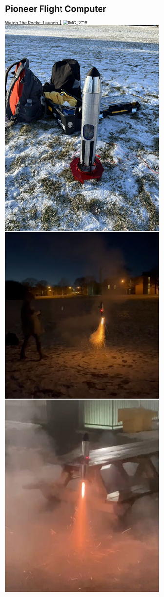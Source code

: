 # Pioneer Flight Computer
[Watch The Rocket Launch 🚀](https://github.com/wilsonchenghy/Pioneer_Flight_Computer/blob/main/assets/Rocket_Launch.MOV)
![IMG_2718](https://github.com/user-attachments/assets/736416be-c94d-4f24-be09-d7a5e66bf9f8)
![](https://github.com/wilsonchenghy/Pioneer_Flight_Computer/blob/main/assets/Pioneer.jpg)
![](https://github.com/wilsonchenghy/Pioneer_Flight_Computer/blob/main/assets/Pioneer2.jpg)
![](https://github.com/wilsonchenghy/Pioneer_Flight_Computer/blob/main/assets/Pioneer3.jpg)
